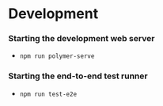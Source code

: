 # Development

### Starting the development web server

* `npm run polymer-serve`

### Starting the end-to-end test runner

* `npm run test-e2e`
